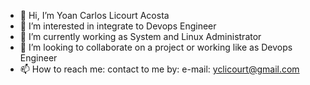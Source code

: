 - 👋 Hi, I’m Yoan Carlos Licourt Acosta
- 👀 I’m interested in integrate to Devops Engineer
- 🌱 I’m currently working as System and Linux Administrator
- 💞️ I’m looking to collaborate on a project or working like as Devops Engineer 
- 📫 How to reach me: contact to me by: e-mail: yclicourt@gmail.com

<!---
yclicourt/yclicourt is a ✨ special ✨ repository because its `README.md` (this file) appears on your GitHub profile.
You can click the Preview link to take a look at your changes.
--->
